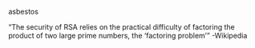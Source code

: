 asbestos

“The security of RSA relies on the practical difficulty of factoring the product of two large prime numbers, the ‘factoring problem’” -Wikipedia
